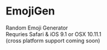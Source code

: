 # EmojiGen
Random Emoji Generator<br>
Requries Safari & iOS 9.1 or OSX 10.11.1<br>
(cross platform support coming soon)

